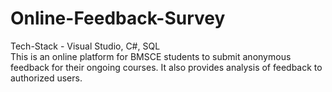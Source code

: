 # Online-Feedback-Survey
Tech-Stack - Visual Studio, C#, SQL<br/>
This is an online platform for BMSCE students to submit anonymous feedback for their ongoing courses. It also provides analysis of feedback to authorized users.
